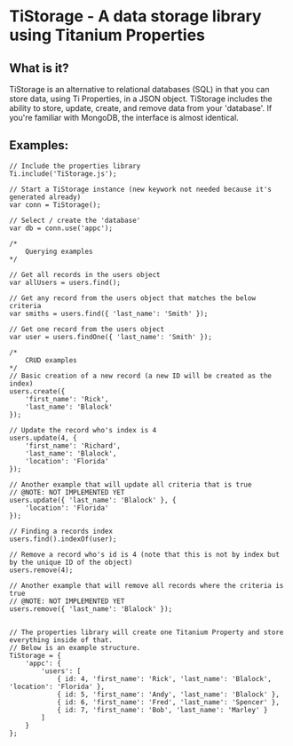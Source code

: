TiStorage - A data storage library using Titanium Properties
================================

What is it?
---------------------------------------
TiStorage is an alternative to relational databases (SQL) in that you can store data, using Ti Properties, in a JSON object.  TiStorage includes the ability to store, update, create, and remove data from your 'database'.  If you're familiar with MongoDB, the interface is almost identical.

Examples:
---------------------------------------

    // Include the properties library
    Ti.include('TiStorage.js');
    
    // Start a TiStorage instance (new keywork not needed because it's generated already)	
    var conn = TiStorage();

    // Select / create the 'database'
    var db = conn.use('appc');
        
    /*
    	Querying examples
    */
    
    // Get all records in the users object
    var allUsers = users.find();
    
    // Get any record from the users object that matches the below criteria
    var smiths = users.find({ 'last_name': 'Smith' });
    
    // Get one record from the users object
    var user = users.findOne({ 'last_name': 'Smith' });
    
    /*
    	CRUD examples
    */
    // Basic creation of a new record (a new ID will be created as the index)
    users.create({ 
    	'first_name': 'Rick',
    	'last_name': 'Blalock'
    });
    
    // Update the record who's index is 4
    users.update(4, { 
    	'first_name': 'Richard',
    	'last_name': 'Blalock',
    	'location': 'Florida'
    });
    
    // Another example that will update all criteria that is true
    // @NOTE: NOT IMPLEMENTED YET
    users.update({ 'last_name': 'Blalock' }, { 
    	'location': 'Florida'
    });
    
    // Finding a records index
    users.find().indexOf(user);    
    
    // Remove a record who's id is 4 (note that this is not by index but by the unique ID of the object)
    users.remove(4);
    
    // Another example that will remove all records where the criteria is true
    // @NOTE: NOT IMPLEMENTED YET
    users.remove({ 'last_name': 'Blalock' });
    
    
    // The properties library will create one Titanium Property and store everything inside of that.  
    // Below is an example structure.
    TiStorage = {
    	'appc': {
    		'users': [
    			{ id: 4, 'first_name': 'Rick', 'last_name': 'Blalock', 'location': 'Florida' },
    			{ id: 5, 'first_name': 'Andy', 'last_name': 'Blalock' },
    			{ id: 6, 'first_name': 'Fred', 'last_name': 'Spencer' },
    			{ id: 7, 'first_name': 'Bob', 'last_name': 'Marley' }
    		]
    	}
    };